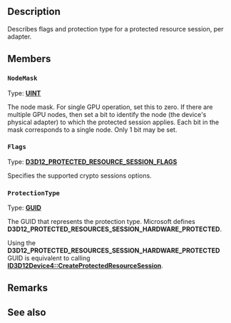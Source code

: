 ## Description

Describes flags and protection type for a protected resource session, per adapter.

## Members

### `NodeMask`

Type: **[UINT](https://learn.microsoft.com/windows/win32/WinProg/windows-data-types)**

The node mask. For single GPU operation, set this to zero. If there are multiple GPU nodes, then set a bit to identify the node (the device's physical adapter) to which the protected session applies. Each bit in the mask corresponds to a single node. Only 1 bit may be set.

### `Flags`

Type: **[D3D12_PROTECTED_RESOURCE_SESSION_FLAGS](https://learn.microsoft.com/windows/win32/api/d3d12/ne-d3d12-d3d12_protected_resource_session_flags)**

Specifies the supported crypto sessions options.

### `ProtectionType`

Type: **[GUID](https://learn.microsoft.com/windows/win32/api/guiddef/ns-guiddef-guid)**

The GUID that represents the protection type. Microsoft defines **D3D12_PROTECTED_RESOURCES_SESSION_HARDWARE_PROTECTED**.

Using the **D3D12_PROTECTED_RESOURCES_SESSION_HARDWARE_PROTECTED** GUID is equivalent to calling [**ID3D12Device4::CreateProtectedResourceSession**](https://learn.microsoft.com/windows/win32/api/d3d12/nf-d3d12-id3d12device4-createprotectedresourcesession).

## Remarks

## See also